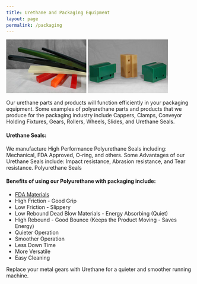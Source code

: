 ```yaml
---
title: Urethane and Packaging Equipment
layout: page
permalink: /packaging
---
```



![Various Slides](img/STIX3.jpg) ![Bumpers Conveyor Holding Fixtures](img/conveyerholdingfixtures3.1.jpg)

Our urethane parts and products will function efficiently in your packaging equipment. Some examples of polyurethane parts and products that we produce for the packaging industry include Cappers, Clamps, Conveyor Holding Fixtures, Gears, Rollers, Wheels, Slides, and Urethane Seals.

#### Urethane Seals:

We manufacture High Performance Polyurethane Seals including: Mechanical, FDA Approved, O-ring, and others. Some Advantages of our Urethane Seals include: Impact resistance, Abrasion resistance, and Tear resistance.
Polyurethane Seals

#### Benefits of using our Polyurethane with packaging include:

- [FDA Materials](fda-specs)
- High Friction - Good Grip
- Low Friction - Slippery
- Low Rebound Dead Blow Materials - Energy Absorbing (Quiet)
- High Rebound - Good Bounce (Keeps the Product Moving - Saves Energy)
- Quieter Operation
- Smoother Operation
- Less Down Time
- More Versatile
- Easy Cleaning

Replace your metal gears with Urethane for a quieter and smoother running machine.
